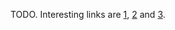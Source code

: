 TODO. Interesting links are [1], [2] and [3].

<!--Links:-->
[1]: https://smcleod.net/mirror-gitlab-to-github/ "Mirror GitLab to GitHub"
[2]: http://docs.gitlab.com/ce/hooks/custom_hooks.html "GitLab: custom_hooks"
[3]: https://developer.github.com/guides/managing-deploy-keys/#machine-users "GitHub: managing deploy keys"